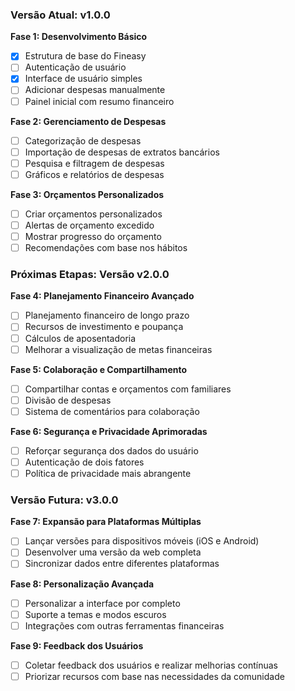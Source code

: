 ### Versão Atual: v1.0.0

**Fase 1: Desenvolvimento Básico**
- [x] Estrutura de base do Fineasy
- [ ] Autenticação de usuário
- [x] Interface de usuário simples
- [ ] Adicionar despesas manualmente
- [ ] Painel inicial com resumo financeiro

**Fase 2: Gerenciamento de Despesas**
- [ ] Categorização de despesas
- [ ] Importação de despesas de extratos bancários
- [ ] Pesquisa e filtragem de despesas
- [ ] Gráficos e relatórios de despesas

**Fase 3: Orçamentos Personalizados**
- [ ] Criar orçamentos personalizados
- [ ] Alertas de orçamento excedido
- [ ] Mostrar progresso do orçamento
- [ ] Recomendações com base nos hábitos

### Próximas Etapas: Versão v2.0.0

**Fase 4: Planejamento Financeiro Avançado**
- [ ] Planejamento financeiro de longo prazo
- [ ] Recursos de investimento e poupança
- [ ] Cálculos de aposentadoria
- [ ] Melhorar a visualização de metas financeiras

**Fase 5: Colaboração e Compartilhamento**
- [ ] Compartilhar contas e orçamentos com familiares
- [ ] Divisão de despesas
- [ ] Sistema de comentários para colaboração

**Fase 6: Segurança e Privacidade Aprimoradas**
- [ ] Reforçar segurança dos dados do usuário
- [ ] Autenticação de dois fatores
- [ ] Política de privacidade mais abrangente

### Versão Futura: v3.0.0

**Fase 7: Expansão para Plataformas Múltiplas**
- [ ] Lançar versões para dispositivos móveis (iOS e Android)
- [ ] Desenvolver uma versão da web completa
- [ ] Sincronizar dados entre diferentes plataformas

**Fase 8: Personalização Avançada**
- [ ] Personalizar a interface por completo
- [ ] Suporte a temas e modos escuros
- [ ] Integrações com outras ferramentas financeiras

**Fase 9: Feedback dos Usuários**
- [ ] Coletar feedback dos usuários e realizar melhorias contínuas
- [ ] Priorizar recursos com base nas necessidades da comunidade

[//]: # (Por favor, marque as etapas conforme forem concluídas.)
